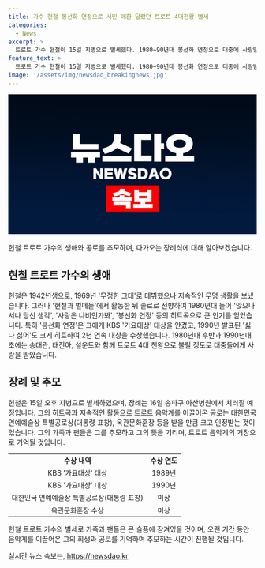 ```yaml
---
title: 가수 현철 봉선화 연정으로 서민 애환 달랐던 트로트 4대천왕 별세
categories:
  - News
excerpt: >
  트로트 가수 현철이 15일 지병으로 별세했다. 1980∼90년대 봉선화 연정으로 대중에 사랑받은 그는 82세로 세상을 떴다. 히트곡 앉으나 서나 당신 생각과 다른 히트곡으로 유명한 현철은 대중문화계에 큰 공로를 남겼으며 KBS 가요대상 등을 수상했다. 2010년대 후반부터 건강이 좋지 않아 활동이 줄어들었고, 방송인 송해와도 건강 상태가 악화해 송해의 장례에 참석하지 못할 정도였다.
feature_text: >
  트로트 가수 현철이 15일 지병으로 별세했다. 1980∼90년대 봉선화 연정으로 대중에 사랑받은 그는 82세로 세상을 떴다. 히트곡 앉으나 서나 당신 생각과 다른 히트곡으로 유명한 현철은 대중문화계에 큰 공로를 남겼으며 KBS 가요대상 등을 수상했다. 2010년대 후반부터 건강이 좋지 않아 활동이 줄어들었고, 방송인 송해와도 건강 상태가 악화해 송해의 장례에 참석하지 못할 정도였다.
image: '/assets/img/newsdao_breakingnews.jpg'
---
```


<p><img src="/assets/img/newsdao_breakingnews.jpg" alt="ontimetimes 속보" /></p>

<p>현철 트로트 가수의 생애와 공로를 추모하며, 다가오는 장례식에 대해 알아보겠습니다.</p>

<h2 data-ke-size="size26">현철 트로트 가수의 생애</h2>

<p data-ke-size="size16">현철은 1942년생으로, 1969년 '무정한 그대'로 데뷔했으나 지속적인 무명 생활을 보냈습니다. 그러나 '현철과 벌떼들'에서 활동한 뒤 솔로로 전향하여 1980년대 들어 '앉으나 서나 당신 생각', '사랑은 나비인가봐', '봉선화 연정' 등의 히트곡으로 큰 인기를 얻었습니다. 특히 '봉선화 연정'은 그에게 KBS '가요대상' 대상을 안겼고, 1990년 발표된 '싫다 싫어'도 크게 히트하여 2년 연속 대상을 수상했습니다. 1980년대 후반과 1990년대 초에는 송대관, 태진아, 설운도와 함께 트로트 4대 천왕으로 불릴 정도로 대중들에게 사랑을 받았습니다.</p>

<h2 data-ke-size="size26">장례 및 추모</h2>

<p data-ke-size="size16">현철은 15일 오후 지병으로 별세하였으며, 장례는 16일 송파구 아산병원에서 치러질 예정입니다. 그의 히트곡과 지속적인 활동으로 트로트 음악계를 이끌어온 공로는 대한민국 연예예술상 특별공로상(대통령 표창), 옥관문화훈장 등을 받을 만큼 크고 인정받는 것이었습니다. 그의 가족과 팬들은 그를 추모하고 그의 뜻을 기리며, 트로트 음악계의 거장으로 기억될 것입니다.</p>

<table>
  <tr>
    <td style="text-align: center; height: 17px;"><b>수상 내역</b></td>
    <td style="text-align: center; height: 17px;"><b>수상 연도</b></td>
  </tr>
  <tr>
    <td style="text-align: center; height: 17px;">KBS '가요대상' 대상</td>
    <td style="text-align: center; height: 17px;">1989년</td>
  </tr>
  <tr>
    <td style="text-align: center; height: 17px;">KBS '가요대상' 대상</td>
    <td style="text-align: center; height: 17px;">1990년</td>
  </tr>
  <tr>
    <td style="text-align: center; height: 17px;">대한민국 연예예술상 특별공로상(대통령 표창)</td>
    <td style="text-align: center; height: 17px;">미상</td>
  </tr>
  <tr>
    <td style="text-align: center; height: 17px;">옥관문화훈장 수상</td>
    <td style="text-align: center; height: 17px;">미상</td>
  </tr>
</table>

<p>현철 트로트 가수의 별세로 가족과 팬들은 큰 슬픔에 잠겨있을 것이며, 오랜 기간 동안 음악계를 이끌어온 그의 희생과 공로를 기억하며 추모하는 시간이 진행될 것입니다.</p>
실시간 뉴스 속보는, <a href="https://newsdao.kr" rel="dofollow">https://newsdao.kr</a>


